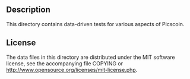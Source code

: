 Description
------------

This directory contains data-driven tests for various aspects of Picscoin.

License
--------

The data files in this directory are distributed under the MIT software
license, see the accompanying file COPYING or
http://www.opensource.org/licenses/mit-license.php.

